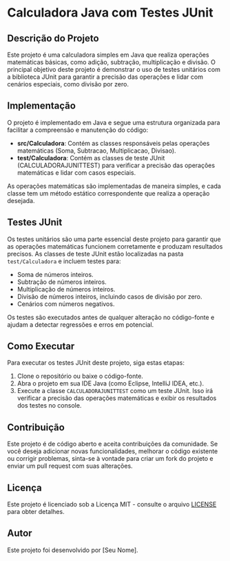 # Calculadora Java com Testes JUnit

## Descrição do Projeto

Este projeto é uma calculadora simples em Java que realiza operações matemáticas básicas, como adição, subtração, multiplicação e divisão. O principal objetivo deste projeto é demonstrar o uso de testes unitários com a biblioteca JUnit para garantir a precisão das operações e lidar com cenários especiais, como divisão por zero.

## Implementação

O projeto é implementado em Java e segue uma estrutura organizada para facilitar a compreensão e manutenção do código:

- **src/Calculadora**: Contém as classes responsáveis pelas operações matemáticas (Soma, Subtracao, Multiplicacao, Divisao).
- **test/Calculadora**: Contém as classes de teste JUnit (CALCULADORAJUNITTEST) para verificar a precisão das operações matemáticas e lidar com casos especiais.

As operações matemáticas são implementadas de maneira simples, e cada classe tem um método estático correspondente que realiza a operação desejada.

## Testes JUnit

Os testes unitários são uma parte essencial deste projeto para garantir que as operações matemáticas funcionem corretamente e produzam resultados precisos. As classes de teste JUnit estão localizadas na pasta `test/Calculadora` e incluem testes para:

- Soma de números inteiros.
- Subtração de números inteiros.
- Multiplicação de números inteiros.
- Divisão de números inteiros, incluindo casos de divisão por zero.
- Cenários com números negativos.

Os testes são executados antes de qualquer alteração no código-fonte e ajudam a detectar regressões e erros em potencial.

## Como Executar

Para executar os testes JUnit deste projeto, siga estas etapas:

1. Clone o repositório ou baixe o código-fonte.
2. Abra o projeto em sua IDE Java (como Eclipse, IntelliJ IDEA, etc.).
3. Execute a classe `CALCULADORAJUNITTEST` como um teste JUnit. Isso irá verificar a precisão das operações matemáticas e exibir os resultados dos testes no console.

## Contribuição

Este projeto é de código aberto e aceita contribuições da comunidade. Se você deseja adicionar novas funcionalidades, melhorar o código existente ou corrigir problemas, sinta-se à vontade para criar um fork do projeto e enviar um pull request com suas alterações.

## Licença

Este projeto é licenciado sob a Licença MIT - consulte o arquivo [LICENSE](LICENSE) para obter detalhes.

## Autor

Este projeto foi desenvolvido por [Seu Nome].


